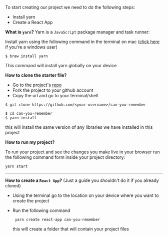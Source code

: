 To start creating our project we need to do the following steps:

- Install yarn
- Create a React App

**What is `yarn`?**
Yarn is a `JavaScript` package manager and task runner:

Install yarn using the following command in the terminal on mac ([click here](https://yarnpkg.com/en/docs/install#windows-stable) if you're a windows user)

```shell
$ brew install yarn
```

This command will install yarn globally on your device

**How to clone the starter file?**

- Go to the project's [repo](https://github.com/CODEDHQ/can-you-remember)
- Fork the project to your github account
- Copy the url and go to your terminal/shell

```shell
$ git clone https://github.com/<your-username>/can-you-remember
```

```shell
$ cd can-you-remember
$ yarn install
```

this will install the same version of any libraries we have installed in this project

**How to run my project?**

To run your project and see the changes you make live in your browser run the following command form inside your project directory:

```shell
yarn start
```

---

**How to create a `React App`?**
(Just a guide you shouldn't do it if you already cloned)

- Using the terminal go to the location on your device where you want to create the project
- Run the following command

  ```shell
   yarn create react-app can-you-remember
  ```

  this will create a folder that will contain your project files
